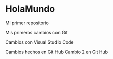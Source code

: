 # HolaMundo
Mi primer repositorio

Mis primeros cambios con Git

Cambios con Visual Studio Code

Cambios hechos en Git Hub
Cambio 2 en Git Hub
